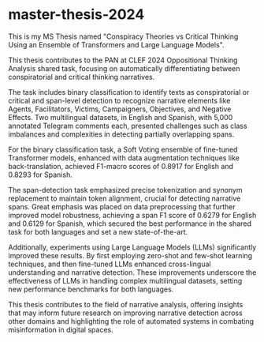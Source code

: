 # master-thesis-2024

This is my MS Thesis named "Conspiracy Theories vs Critical  Thinking Using an Ensemble of  Transformers and Large Language  Models".

This thesis contributes to the PAN at CLEF 2024 Oppositional Thinking Analysis shared task, focusing on automatically differentiating between conspiratorial and critical thinking narratives. 

The task includes binary classification to identify texts as conspiratorial or critical and span-level detection to recognize narrative elements like Agents, Facilitators, Victims, Campaigners, Objectives, and Negative Effects. Two multilingual datasets, in English and Spanish, with 5,000 annotated Telegram comments each, presented challenges such as class imbalances and complexities in detecting partially overlapping spans.

For the binary classification task, a Soft Voting ensemble of fine-tuned Transformer models, enhanced with data augmentation techniques like back-translation, achieved F1-macro scores of 0.8917 for English and 0.8293 for Spanish. 

The span-detection task emphasized precise tokenization and synonym replacement to maintain token alignment, crucial for detecting narrative spans. Great emphasis was placed on data preprocessing that further improved model robustness, achieving a span F1 score of 0.6279 for English and 0.6129 for Spanish, which secured the best performance in the shared task for both languages and set a new state-of-the-art.

Additionally, experiments using Large Language Models (LLMs) significantly improved these results. By first employing zero-shot and few-shot learning techniques, and then fine-tuned LLMs enhanced cross-lingual understanding and narrative detection. These improvements underscore the effectiveness of LLMs in handling complex multilingual datasets, setting new performance benchmarks for both languages.

This thesis contributes to the field of narrative analysis, offering insights that may inform future research on improving narrative detection across other domains and highlighting the role of automated systems in combating misinformation in digital spaces.
